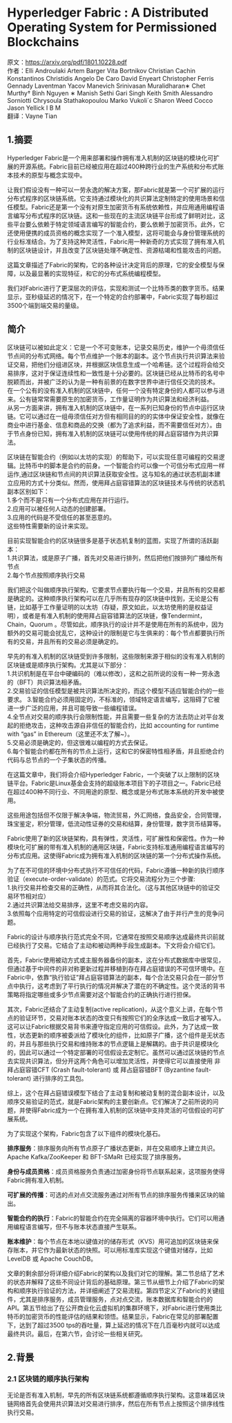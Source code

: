 # Hyperledger Fabric :  A Distributed Operating System for Permissioned Blockchains

原文：https://arxiv.org/pdf/1801.10228.pdf  
作者：Elli Androulaki Artem Barger Vita Bortnikov Christian Cachin Konstantinos Christidis Angelo De Caro David Enyeart Christopher Ferris Gennady Laventman Yacov Manevich Srinivasan Muralidharan∗ Chet Murthy† Binh Nguyen ∗ Manish Sethi Gari Singh Keith Smith Alessandro Sorniotti Chrysoula Stathakopoulou Marko Vukoli´c Sharon Weed Cocco Jason Yellick I B M  
翻译：Vayne Tian  
  
## 1.摘要
Hyperledger Fabric是一个用来部署和操作拥有准入机制的区块链的模块化可扩展的开源系统。Fabric目前已经被应用在超过400种跨行业的生产系统和分布式账本技术的原型与概念实现中。  

让我们假设没有一种可以一劳永逸的解决方案，那Fabric就是第一个可扩展的运行分布式程序的区块链系统。它支持通过模块化的共识算法定制特定的使用场景和信任模型。Fabric还是第一个没有对原生加密货币有系统依赖性，并应用通用编程语言编写分布式程序的区块链。这和一些现在的主流区块链平台形成了鲜明对比，这些平台要么依赖于特定领域语言编写的智能合约，要么依赖于加密货币。此外，它还使用便携的成员资格的概念实现了一个准入模型，这将可能会与身份管理系统的行业标准结合。为了支持这种灵活性，Fabric用一种新奇的方式实现了拥有准入机制的区块链设计，并且改变了区块链处理不确定性、资源枯竭和性能攻击的问题。  

这篇文章描述了Fabric的架构，它的各种设计决定背后的原理，它的安全模型与保障，以及最显著的实现特征，和它的分布式系统编程模型。  

我们对Fabric进行了更深层次的评估，实现和测试一个比特币类的数字货币。结果显示，亚秒级延迟的情况下，在一个特定的合约部署中，Fabric实现了每秒超过3500个端到端交易的量级。

## 简介

区块链可以被如此定义：它是一个不可变账本，记录交易历史，维护一个毋须信任节点间的分布式网络。每个节点维护一个账本的副本。这个节点执行共识算法来验证交易，把他们分组进区块，并根据区块信息生成一个哈希链。这个过程将会给交易排序，这对于保证连续性和一致性是十分必要的。区块链已经从比特币的名号中脱颖而出，并被广泛的认为是一种有前景的在数字世界中进行信任交流的技术。  
在一个公有的没有准入机制的区块链中，任何一个没有特定身份的人都可以参与进来。公有链常常需要原生的加密货币，工作量证明作为共识算法和经济利益。  
从另一方面来讲，拥有准入机制的区块链中，在一系列已知身份的节点中运行区块链。它可以通过在一组毋须信任对方但有相同目的的的实体中保证安全性，就像在商业中进行基金、信息和商品的交换（都为了追求利益，而不需要信任对方）。由于节点身份已知，拥有准入机制的区块链可以使用传统的拜占庭容错作为共识算法。  

区块链在智能合约（例如以太坊的实现）的帮助下，可以实现任意可编程的交易逻辑。比特币中的脚本是合约的前身。一个智能合约可以像一个可信分布式应用一样运作,通过区块链和节点间的共识算法获取安全性。这与知名的通过状态机副本建立应用的方式十分类似。然而，使用拜占庭容错算法的区块链技术与传统的状态机副本区别如下：  
1.多个而不是只有一个分布式应用在并行运行。  
2.应用可以被任何人动态的创建部署。  
3.应用的代码是不受信任的甚至恶意的。  
这些特性需要新的设计来实现。

目前实现智能合约的区块链很多是基于状态机复制的蓝图，实现了所谓的活跃副本：  
1.共识算法，或是原子广播，首先对交易进行排列，然后把他们按排列广播给所有节点  
2.每个节点按照顺序执行交易  

我们把这个叫做顺序执行架构，它要求节点要执行每一个交易，并且所有的交易都是确定的。这种顺序执行架构可以在几乎所有现存的区块链中找到，无论是公有链，比如基于工作量证明的以太坊（存疑，原文如此，以太坊使用的是权益证明），或者是有准入机制的使用拜占庭容错算法的区块链，像Tendermint，Chain，Quorum 。尽管如此，顺序执行的设计并不是使用在所有的系统中，因为额外的交易可能会扰乱它，这种设计的限制是它与生俱来的：每个节点都要执行所有的交易，并且所有的交易必须是确定的。

早先的有准入机制的区块链受到许多限制，这些限制来源于相似的没有准入机制的区块链或是顺序执行架构。尤其是以下部分：  
1.共识机制是在平台中硬编码的（难以修改），这和之前所说的没有一种一劳永逸的（BFT）共识算法相矛盾。  
2.交易验证的信任模型是被共识算法所决定的，而这个模型不适应智能合约的一些要求。 
3.智能合约必须用固定的，不标准的，领域特定语言编写，这阻碍了它被进一步广泛的应用，并且可能导致一些编程错误。  
4.全节点对交易的顺序执行会限制性能，并且需要一些复杂的方法去防止对平台发起的拒绝攻击，这种攻击源自非信任的智能合约，比如 accounting for runtime with “gas” in Ethereum（这里还不太了解~）。  
5.交易必须是确定的，但这很难以编程的方式去保证。  
6.每个智能合约都在所有的节点上运行，这和它的保密特性相矛盾，并且拒绝合约代码与总节点的一个子集状态的传播。  

在这篇文章中，我们将会介绍Hyperledger Fabric，一个突破了以上限制的区块链平台。Fabric是Linux基金会支持的超级账本项目下的子项目之一。Fabric已经在超过400种不同行业、不同用途的原型、概念或是分布式账本系统的开发中被使用。

这些用途包括但不仅限于解决争端，物流贸易，外汇网络，食品安全，合同管理，珠宝鉴定，积分管理，低流动性证券的交易和结算，身份管理，数字货币结算等。

Fabric使用了新的区块链架构，具有弹性，灵活性，可扩展性和保密性。作为一种模块化可扩展的带有准入机制的通用区块链，Fabric支持标准通用编程语言编写的分布式应用。这使得Fabric成为拥有准入机制的区块链的第一个分布式操作系统。


为了在不可信的环境中分布式执行不可信任的代码，Fabric遵循一种新的执行顺序验证（execute-order-validate）的范式。它将交易流程分为三个步骤:  
1.执行交易并检查交易的正确性，从而将其合法化。（这与其他区块链中的验证交易环节相对应）  
2.通过共识算法给交易排序，这里不考虑交易的内容。  
3.依照每个应用特定的可信假设进行交易的验证，这解决了由于并行产生的竞争问题。

Fabric的设计与顺序执行范式完全不同，它通常在按照交易顺序达成最终共识前就已经执行了交易。它结合了主动和被动两种手段生成副本。下文将会介绍它们。

首先，Fabric使用被动方式或主服务器备份的副本，这在分布式数据库中很常见，但通过基于中间件的非对称更新过程并移植到存在拜占庭错误的不可信环境中。在Fabric中，依靠“执行验证”拜占庭容错算法的副本，每个合法交易只会在一部分节点中执行，这考虑到了平行执行的情况并解决了潜在的不确定性。这个灵活的背书策略将指定哪些或多少节点需要对这个智能合约的正确执行进行担保。

其次，Fabric还结合了主动复制(active replication)，从这个意义上讲，在每个节点的验证环节，交易对账本状态的改变只有按照它们的全序达成一致后才被写入。这可以让Fabric根据交易背书来遵守指定应用的可信假设。此外，为了达成一致性，状态更新的顺序被委派给了模块化的组件，比如原子广播，这个组件是无状态的，并且与那些执行交易和维持账本的节点逻辑上是解耦的。由于共识是模块化的，因此可以通过一个特定部署的可信假设去定制它。虽然可以通过区块链的节点去实现共识算法，但分开这两个角色可以增加灵活性，并使得它可以直接使用 非拜占庭容错CFT (Crash fault-tolerant) 或 拜占庭容错BFT (Byzantine fault-tolerant) 进行排序的工具包。

综上，这个在拜占庭错误模型下结合了主动复制和被动复制的混合副本设计，以及顺序交易验证的范式，就是Fabric架构的主要创新点。它们解决了之前所说的问题，并使得Fabric成为一个在拥有准入机制的区块链中支持灵活的可信假设的可扩展系统。

为了实现这个架构，Fabric包含了以下组件的模块化基石。

**排序服务**：排序服务向所有节点原子广播状态更新，并在交易顺序上建立共识。Apache Kafka/ZooKeeper 和  BFT-SMaRt 已经实现了排序服务。

**身份与成员资格**：成员资格服务负责通过加密身份将节点联系起来，这项服务使得Fabric拥有准入机制。

**可扩展的传播**：可选的点对点交流服务通过对所有节点的排序服务传播来区块的输出。

**智能合约的执行**：Fabric的智能合约在完全隔离的容器环境中执行。它们可以用通用编程语言编写，但不与账本状态直接产生联系。

**账本维护**：每个节点在本地以键值对的储存形式（KVS）用可追加的区块链来保存账本，并它作为最新状态的快照。可以用标准库实现这个键值对储存，比如LevelDB 或 Apache CouchDB。

文章的剩余部分将详细介绍Fabric的架构以及我们对它的理解。第二节总结了艺术的状态并解释了这些不同设计背后的基础原理。第三节从细节上介绍了Fabric的架构和顺序执行验证的方法，并详细阐述了交易流程。第四节定义了Fabric的关键组件，尤其是排序服务，成员管理服务，点对点交流，账本数据库和智能合约的API。第五节给出了在公开商业化云虚拟机的集群环境下，对Fabric进行使用类比特币的加密货币的性能评估的结果和领悟。结果显示，Fabric在常见的部署配置下，达到了超过3500 tps的吞吐量，算上延迟的情况下在几百毫秒内就可以达成最终共识。最后，在第六节，会讨论一些相关研究。

## 2.背景

### 2.1 区块链的顺序执行架构

无论是否有准入机制，早先的所有区块链系统都遵循顺序执行架构。这意味着区块链网络首先会使用共识算法对交易进行排序，然后在所有节点上按照这个排序线性执行交易。